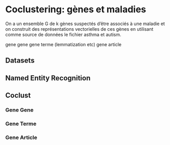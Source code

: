 # Coclustering: gènes et maladies

On a un ensemble G de k gènes suspectés d’être associés à une maladie et on
construit des représentations vectorielles de ces gènes en utilisant comme source de données le fichier asthma et autism.

gene gene
gene terme (lemmatization etc)
gene article

## Datasets

## Named Entity Recognition


## Coclust
### Gene Gene
### Gene Terme
### Gene Article
